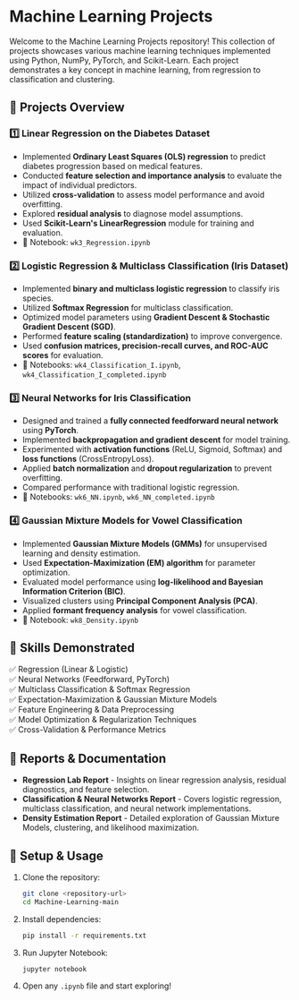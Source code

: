 # Machine Learning Projects

Welcome to the Machine Learning Projects repository! This collection of projects showcases various machine learning techniques implemented using Python, NumPy, PyTorch, and Scikit-Learn. Each project demonstrates a key concept in machine learning, from regression to classification and clustering. 

## 📌 Projects Overview

### 1️⃣ Linear Regression on the Diabetes Dataset
- Implemented **Ordinary Least Squares (OLS) regression** to predict diabetes progression based on medical features.
- Conducted **feature selection and importance analysis** to evaluate the impact of individual predictors.
- Utilized **cross-validation** to assess model performance and avoid overfitting.
- Explored **residual analysis** to diagnose model assumptions.
- Used **Scikit-Learn's LinearRegression** module for training and evaluation.
- 📂 Notebook: `wk3_Regression.ipynb`

### 2️⃣ Logistic Regression & Multiclass Classification (Iris Dataset)
- Implemented **binary and multiclass logistic regression** to classify iris species.
- Utilized **Softmax Regression** for multiclass classification.
- Optimized model parameters using **Gradient Descent & Stochastic Gradient Descent (SGD)**.
- Performed **feature scaling (standardization)** to improve convergence.
- Used **confusion matrices, precision-recall curves, and ROC-AUC scores** for evaluation.
- 📂 Notebooks: `wk4_Classification_I.ipynb`, `wk4_Classification_I_completed.ipynb`

### 3️⃣ Neural Networks for Iris Classification
- Designed and trained a **fully connected feedforward neural network** using **PyTorch**.
- Implemented **backpropagation and gradient descent** for model training.
- Experimented with **activation functions** (ReLU, Sigmoid, Softmax) and **loss functions** (CrossEntropyLoss).
- Applied **batch normalization** and **dropout regularization** to prevent overfitting.
- Compared performance with traditional logistic regression.
- 📂 Notebooks: `wk6_NN.ipynb`, `wk6_NN_completed.ipynb`

### 4️⃣ Gaussian Mixture Models for Vowel Classification
- Implemented **Gaussian Mixture Models (GMMs)** for unsupervised learning and density estimation.
- Used **Expectation-Maximization (EM) algorithm** for parameter optimization.
- Evaluated model performance using **log-likelihood and Bayesian Information Criterion (BIC)**.
- Visualized clusters using **Principal Component Analysis (PCA)**.
- Applied **formant frequency analysis** for vowel classification.
- 📂 Notebook: `wk8_Density.ipynb`

## 🚀 Skills Demonstrated
✅ Regression (Linear & Logistic)  
✅ Neural Networks (Feedforward, PyTorch)  
✅ Multiclass Classification & Softmax Regression  
✅ Expectation-Maximization & Gaussian Mixture Models  
✅ Feature Engineering & Data Preprocessing  
✅ Model Optimization & Regularization Techniques  
✅ Cross-Validation & Performance Metrics  

## 📜 Reports & Documentation
- **Regression Lab Report** - Insights on linear regression analysis, residual diagnostics, and feature selection.
- **Classification & Neural Networks Report** - Covers logistic regression, multiclass classification, and neural network implementations.
- **Density Estimation Report** - Detailed exploration of Gaussian Mixture Models, clustering, and likelihood maximization.

## 🔧 Setup & Usage
1. Clone the repository:
   ```bash
   git clone <repository-url>
   cd Machine-Learning-main
   ```
2. Install dependencies:
   ```bash
   pip install -r requirements.txt
   ```
3. Run Jupyter Notebook:
   ```bash
   jupyter notebook
   ```
4. Open any `.ipynb` file and start exploring!

